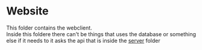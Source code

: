 # Website
This folder contains the webclient.  
Inside this foldere there can't be things that uses the database or something else if it needs to it asks the api that is inside the [server](/server) folder